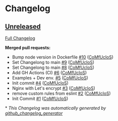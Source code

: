 # Changelog

## [Unreleased](https://github.com/CoMfUcIoS/PoMaSeL/tree/HEAD)

[Full Changelog](https://github.com/CoMfUcIoS/PoMaSeL/compare/7ddcb5258553e2948e720acedfcd6bfca44066cf...HEAD)

**Merged pull requests:**

- Bump node version in Dockerfile [\#10](https://github.com/CoMfUcIoS/PoMaSeL/pull/10) ([CoMfUcIoS](https://github.com/CoMfUcIoS))
- Set Changelong to main [\#9](https://github.com/CoMfUcIoS/PoMaSeL/pull/9) ([CoMfUcIoS](https://github.com/CoMfUcIoS))
- Set Changelong to main [\#8](https://github.com/CoMfUcIoS/PoMaSeL/pull/8) ([CoMfUcIoS](https://github.com/CoMfUcIoS))
- Add GH Actions \(CI\) [\#6](https://github.com/CoMfUcIoS/PoMaSeL/pull/6) ([CoMfUcIoS](https://github.com/CoMfUcIoS))
- Examples + Dev env. [\#5](https://github.com/CoMfUcIoS/PoMaSeL/pull/5) ([CoMfUcIoS](https://github.com/CoMfUcIoS))
- Init commit [\#4](https://github.com/CoMfUcIoS/PoMaSeL/pull/4) ([CoMfUcIoS](https://github.com/CoMfUcIoS))
- Nginx with Let's encrypt [\#3](https://github.com/CoMfUcIoS/PoMaSeL/pull/3) ([CoMfUcIoS](https://github.com/CoMfUcIoS))
- remove custom rules from eslint [\#2](https://github.com/CoMfUcIoS/PoMaSeL/pull/2) ([CoMfUcIoS](https://github.com/CoMfUcIoS))
- Init Commit [\#1](https://github.com/CoMfUcIoS/PoMaSeL/pull/1) ([CoMfUcIoS](https://github.com/CoMfUcIoS))



\* *This Changelog was automatically generated by [github_changelog_generator](https://github.com/github-changelog-generator/github-changelog-generator)*
